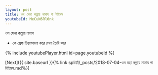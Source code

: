```yaml
---
layout: post
title: ওম সেনা কল্পায় নামায গা টাইমস
youtubeId: MeCuN6Rl0nk
---
```

 
 
 ওম সেনা কল্পায় নামায  
 
 -  কে স্রেফ চিন্তাভাবনা করে সেনা তৈরি করে 
 
  
 
  
 
 
 
 
 
 


{% include youtubePlayer.html id=page.youtubeId %}
 
[Next]({{ site.baseurl }}{% link  split1/_posts/2018-07-04-ওম মহা কল্পায় নামায গা টাইমস.md%})
 
